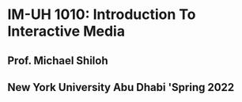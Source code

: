 # IM-UH 1010: Introduction To Interactive Media
## Prof. Michael Shiloh
## New York University Abu Dhabi 'Spring 2022
